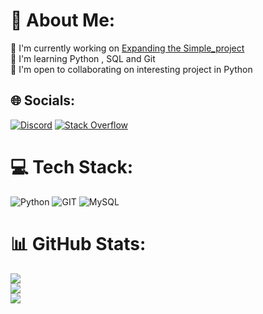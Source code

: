 # 💫 About Me:
   🚀  I'm currently working on [Expanding the Simple\_project](http://https://github.com/sqbpy/Simple_Project)<br>  🧠  I'm learning Python , SQL and Git<br>  🤝  I'm open to collaborating on interesting project in Python


## 🌐 Socials:
[![Discord](https://img.shields.io/badge/Discord-%237289DA.svg?logo=discord&logoColor=white)](https://discord.gg/sqbpy) [![Stack Overflow](https://img.shields.io/badge/-Stackoverflow-FE7A16?logo=stack-overflow&logoColor=white)](https://stackoverflow.com/users/22740152) 

# 💻 Tech Stack:
![Python](https://img.shields.io/badge/python-3670A0?style=for-the-badge&logo=python&logoColor=ffdd54) ![GIT](https://img.shields.io/badge/Git-fc6d26?style=for-the-badge&logo=git&logoColor=white) ![MySQL](https://img.shields.io/badge/mysql-%2300000f.svg?style=for-the-badge&logo=mysql&logoColor=white)
# 📊 GitHub Stats:
![](https://github-readme-stats.vercel.app/api?username=sqbpy&theme=dark&hide_border=true&include_all_commits=true&count_private=false)<br/>
![](https://github-readme-streak-stats.herokuapp.com/?user=sqbpy&theme=dark&hide_border=true)<br/>
![](https://github-readme-stats.vercel.app/api/top-langs/?username=sqbpy&theme=dark&hide_border=true&include_all_commits=true&count_private=false&layout=compact)

<!-- Proudly created with GPRM ( https://gprm.itsvg.in ) -->
